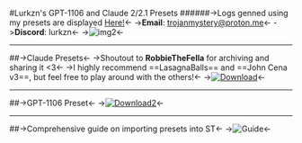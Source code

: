 #Lurkzn's GPT-1106 and Claude 2/2.1 Presets
######->Logs genned using my presets are displayed [Here!](https://rentry.org/LURKzLogs)<-
->**Email**: trojanmystery@proton.me<-
->**Discord**: lurkzn<-
->![img2](https://i.imgur.com/Z5OYDDT.gif)<-
***
##->Claude Presets<-
->Shoutout to **RobbieTheFella** for archiving and sharing it <3<-
->I highly recommend ==LasagnaBalls== and ==John Cena v3==, but feel free to play around with the others!<-
->[![Download](https://files.catbox.moe/xpdcbr.png)](https://files.catbox.moe/pkhkel.zip)<-
***
##->GPT-1106 Preset<-
->[![Download2](https://files.catbox.moe/xpdcbr.png)](https://files.catbox.moe/9ilrby.zip)<-
***
##->Comprehensive guide on importing presets into ST<-
->![Guide](https://files.catbox.moe/izgdto.png)<-